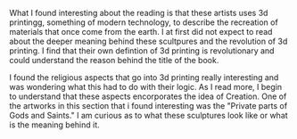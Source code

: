 What I found interesting about the reading is that these artists uses 3d printingg, something of modern technology, to describe the recreation of materials that once come from the earth. I at first did not expect to read about the deeper meaning behind these scultpures and the revolution of 3d printing. I find that their own defintion of 3d printing is revolutionary and could understand the reason behind the title of the book.

I found the religious aspects that go into 3d printing really interesting and was wondering what this had to do with their logic. As I read more, I begin to understand that these aspects encorporates the idea of Creation. One of the artworks in this section that i found interesting was the "Private parts of Gods and Saints." I am curious as to what these sculptures look like or what is the meaning behind it.
